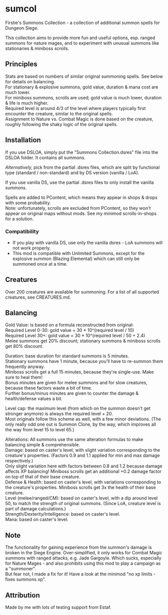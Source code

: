 # sumcol

Firstie's Summons Collection - a collection of additional summon spells for Dungeon Siege.

This collection aims to provide more fun and useful options, esp. ranged summons for nature mages, and to experiment with unusual summons like stationaries & miniboss scrolls.


## Principles

Stats are based on numbers of similar original summoning spells. See below for details on balancing.\
For stationary & explosive summons, gold value, duration & mana cost are much lower.\
For miniboss summons, scrolls are used; gold value is much lower, duration & life is much higher.\
Required level is around 4/3 of the level where players typically first encounter the creature, similar to the original spells.\
Assignment to Nature vs. Combat Magic is done based on the creature, roughly following the shaky logic of the original spells.


## Installation

If you use DSLOA, simply put the "Summons Collection.dsres" file into the DSLOA folder. It contains all summons.

*Alternatively,* pick from the partial .dsres files, which are split by functional type (standard / non-standard) and by DS version (vanilla / LoA).

If you use vanilla DS, use the partial .dsres files to only install the vanilla summons.

Spells are added to PContent, which means they appear in shops & drops with some probability.\
Note: unfortunately, scrolls are excluded from PContent, so they won't appear on original maps without mods. See my minimod scrolls-in-shops for a solution.

### Compatibility
- If you play with vanilla DS, use only the vanilla dsres - LoA summons will not work properly.
- This mod is compatible with Unlimited Summons, except for the explosive summon (Blazing Elemental) which can still only be summoned once at a time.


## Creatures

Over 200 creatures are available for summoning. For a list of all supported creatures, see CREATURES.md.


## Balancing

Gold Value: is based on a formula reconstructed from original:\
Required Level 0-30: gold value = 30 * 10^(required level / 10)\
Required Level 30+:  gold value = 30 * 10^(required level / 50 + 2.4)\
Melee summons get 20% discount; stationary summons & miniboss scrolls get 80% discount.

Duration: base duration for standard summons is 5 minutes.\
Stationary summons have 1 minute, because you'll have to re-summon them frequently anyway.\
Miniboss scrolls get a full 15 minutes, because they're single-use. Make sure to heal them!\
Bonus minutes are given for melee summons and for slow creatures, because these factors waste a bit of time.\
Further bonus/minus minutes are given to counter the damage & health/defense values a bit.

Level cap: the maximum level (from which on the summon doesn't get stronger anymore) is always the required level + 20.\
Most originals follow this scheme as well, with a few minor deviations. (The only really odd one out is Summon Clone, by the way, which improves all the way from level 15 to level 65.)

Alterations: All summons use the same alteration formulas to make balancing simple & comprehensible.\
Damage: based on caster's level, with slight variation corresponding to the creature's properties. (Factors 0.9 and 1.1 applied for min and max damage respectively.)\
Only slight variation here with factors between 0.8 and 1.2 because damage affects XP balancing! Miniboss scrolls get an additional +0.2 damage factor on top of that of their base creature.\
Defense & Health: based on caster's level, with variations corresponding to the creature's properties. Miniboss scrolls get 3x the health of their base creature.\
Level (melee/ranged/CM): based on caster's level, with a dip around level 50, to match the strength of original summons. (Since LoA, creature level is part of damage calculations.)\
Strength/Dexterity/Intelligence: based on caster's level.\
Mana: based on caster's level.


## Note

The functionality for gaining experience from the summon's damage is broken in the Siege Engine. Over-simplified, it only works for Combat Magic summons with ranged attacks, e.g. Jade Gargoyle. Which sucks, especially for Nature Mages - and also prohibits using this mod to play a campaign as a "summoner".\
But fear not, I made a fix for it! Have a look at the minimod "no xp limits - fixes summons xp".


## Attribution

Made by me with lots of testing support from Estaf.
